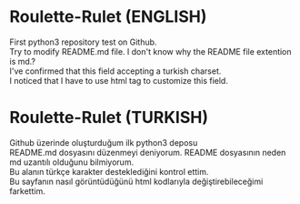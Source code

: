 # Roulette-Rulet (ENGLISH)
First python3 repository test on Github.<br>
Try to modify README.md file. I don't know why the README file extention is md.?<br>
I've confirmed that this field accepting a turkish charset.<br>
I noticed that I have to use html tag to customize this field.

# Roulette-Rulet (TURKISH)
Github üzerinde oluşturduğum ilk python3 deposu<br>
README.md dosyasını düzenmeyi deniyorum. README dosyasının neden md uzantılı olduğunu bilmiyorum.<br>
Bu alanın türkçe karakter desteklediğini kontrol ettim.<br>
Bu sayfanın nasıl görüntüdüğünü html kodlarıyla değiştirebileceğimi farkettim.
